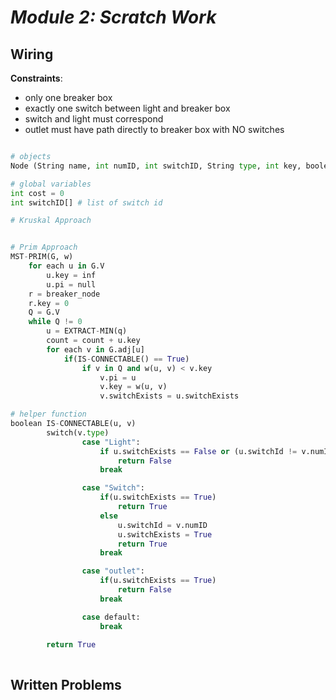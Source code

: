 # ***Module 2: Scratch Work***

## **Wiring**
**Constraints**:
- only one breaker box
- exactly one switch between light and breaker box
- switch and light must correspond
- outlet must have path directly to breaker box with NO switches

```python

# objects
Node (String name, int numID, int switchID, String type, int key, boolean switchExists)

# global variables
int cost = 0
int switchID[] # list of switch id

# Kruskal Approach


# Prim Approach
MST-PRIM(G, w)
    for each u in G.V
        u.key = inf
        u.pi = null
    r = breaker_node
    r.key = 0
    Q = G.V
    while Q != 0
        u = EXTRACT-MIN(q)
        count = count + u.key
        for each v in G.adj[u]
            if(IS-CONNECTABLE() == True)
                if v in Q and w(u, v) < v.key                
                    v.pi = u
                    v.key = w(u, v)
                    v.switchExists = u.switchExists

# helper function
boolean IS-CONNECTABLE(u, v)
        switch(v.type)
                case "Light":
                    if u.switchExists == False or (u.switchId != v.numID and v.numID is in switchID)
                        return False
                    break

                case "Switch":
                    if(u.switchExists == True)
                        return True
                    else
                        u.switchId = v.numID
                        u.switchExists = True
                        return True
                    break

                case "outlet":
                    if(u.switchExists == True)
                        return False
                    break

                case default:
                    break
        
        return True



```

## **Written Problems**